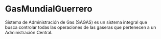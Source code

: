 # GasMundialGuerrero

Sistema de Administración de Gas (SAGAS) es un sistema integral que busca controlar todas las operaciones de las gaseras que pertenecen a un Administración Central.
